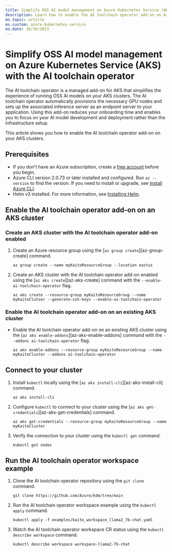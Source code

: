 ```yaml
---
title: Simplify OSS AI model management on Azure Kubernetes Service (AKS) with the AI toolchain operator
description: Learn how to enable the AI toolchain operator add-on on Azure Kubernetes Service (AKS) to simplify OSS AI model management.
ms.topic: article
ms.custom: azure-kubernetes-service
ms.date: 10/16/2023
---
```


# Simplify OSS AI model management on Azure Kubernetes Service (AKS) with the AI toolchain operator

The AI toolchain operator is a managed add-on for AKS that simplifies the experience of running OSS AI models on your AKS clusters. The AI toolchain operator automatically provisions the necessary GPU nodes and sets up the associated inference server as an endpoint server to your application. Using this add-on reduces your onboarding time and enables you to focus on your AI model development and deployment rather than the infrastructure setup.

This article shows you how to enable the AI toolchain operator add-on on your AKS clusters.

## Prerequisites

* If you don't have an Azure subscription, create a [free account](https://azure.microsoft.com/free/?WT.mc_id=A261C142F) before you begin.
* Azure CLI version 2.0.73 or later installed and configured. Run `az --version` to find the version. If you need to install or upgrade, see [Install Azure CLI](/cli/azure/install-azure-cli).
* Helm v3 installed. For more information, see [Installing Helm](https://helm.sh/docs/intro/install/).

## Enable the AI toolchain operator add-on on an AKS cluster

### Create an AKS cluster with the AI toolchain operator add-on enabled

1. Create an Azure resource group using the [`az group create`][az-group-create] command.

    ```azurecli-interactive
    az group create --name myKaitoResourceGroup --location eastus
    ```

2. Create an AKS cluster with the AI toolchain operator add-on enabled using the [`az aks create`][az-aks-create] command with the `--enable-ai-toolchain-operator` flag.

    ```azurecli-interactive
    az aks create --resource-group myKaitoResourceGroup --name myKaitoClutser --generate-ssh-keys --enable-ai-toolchain-operator
    ```

### Enable the AI toolchain operator add-on on an existing AKS cluster

* Enable the AI toolchain operator add-on on an existing AKS cluster using the [`az aks enable-addons`][az-aks-enable-addons] command with the `--addons ai-toolchain-operator` flag.

    ```azurecli-interactive
    az aks enable-addons --resource-group myKaitoResourceGroup --name myKaitoCluster --addons ai-toolchain-operator
    ```

## Connect to your cluster

1. Install `kubectl` locally using the [`az aks install-cli`][az-aks-install-cli] command.

    ```azurecli-interactive
    az aks install-cli
    ```

2. Configure `kubectl` to connect to your cluster using the [`az aks get-credentials`][az-aks-get-credentials] command.

    ```azurecli-interactive
    az aks get-credentials --resource-group myKaitoResourceGroup --name myKaitoCluster
    ```

3. Verify the connection to your cluster using the `kubectl get` command.

    ```azurecli-interactive
    kubectl get nodes
    ```

## Run the AI toolchain operator workspace example

1. Clone the AI toolchain operator repository using the `git clone` command.

    ```azurecli-interactive
    git clone https://github.com/Azure/kdm/tree/main
    ```

2. Run the AI toolchain operator workspace example using the `kubectl apply` command.

    ```azurecli-interactive
    kubectl apply -f examples/kaito_workspace_llama2_7b-chat.yaml
    ```

3. Watch the AI toolchain operator workspace CR status using the `kubectl describe workspace` command.

    ```azurecli-interactive
    kubectl describe workspace workspace-llama2-7b-chat
    ```

